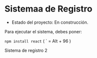 <h1> Sistemaa de Registro</h1>

- Estado del proyecto: En construcción.

Para ejecutar el sistema, debes poner:

```npm install react```  ( ` = Alt + 96 )

Sistema de registro 2
